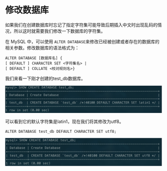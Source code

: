 # 修改数据库

如果我们在创建数据库时忘记了指定字符集可能导致后期插入中文时出现乱码的情况，所以这时就需要我们修改一下数据库的字符集。

在 MySQL 中，可以使用 `ALTER DATABASE`来修改已经被创建或者存在的数据库的相关参数。修改数据库的语法格式为：

```text
ALTER DATABASE [数据库名] { 
[ DEFAULT ] CHARACTER SET <字符集名> |
[ DEFAULT ] COLLATE <校对规则名>}
```

我们来看一下刚才创建的test\_db数据库。

![](../.gitbook/assets/image%20%2813%29.png)

可以看到它的默认字符集是latin1，现在我们将其修改为utf8。

```text
ALTER DATABASE test_db DEFAULT CHARACTER SET utf8;
```

![](../.gitbook/assets/image%20%281%29.png)

